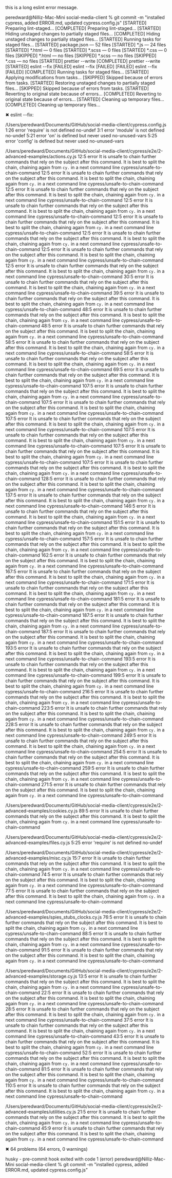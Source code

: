 this is a long eslint error message. 

peredward@Nilliz-Mac-Mini social-media-client % git commit -m "installed cypress, added ERROR.md, updated cypress.config.js"
[STARTED] Preparing lint-staged...
[COMPLETED] Preparing lint-staged...
[STARTED] Hiding unstaged changes to partially staged files...
[COMPLETED] Hiding unstaged changes to partially staged files...
[STARTED] Running tasks for staged files...
[STARTED] package.json — 52 files
[STARTED] *.js — 24 files
[STARTED] *.html — 0 files
[STARTED] *.scss — 0 files
[STARTED] *.css — 0 files
[SKIPPED] *.html — no files
[SKIPPED] *.scss — no files
[SKIPPED] *.css — no files
[STARTED] prettier --write
[COMPLETED] prettier --write
[STARTED] eslint --fix
[FAILED] eslint --fix [FAILED]
[FAILED] eslint --fix [FAILED]
[COMPLETED] Running tasks for staged files...
[STARTED] Applying modifications from tasks...
[SKIPPED] Skipped because of errors from tasks.
[STARTED] Restoring unstaged changes to partially staged files...
[SKIPPED] Skipped because of errors from tasks.
[STARTED] Reverting to original state because of errors...
[COMPLETED] Reverting to original state because of errors...
[STARTED] Cleaning up temporary files...
[COMPLETED] Cleaning up temporary files...

✖ eslint --fix:

/Users/peredward/Documents/GitHub/social-media-client/cypress.config.js
  1:26  error  'require' is not defined            no-undef
  3:1   error  'module' is not defined             no-undef
  5:21  error  'on' is defined but never used      no-unused-vars
  5:25  error  'config' is defined but never used  no-unused-vars

/Users/peredward/Documents/GitHub/social-media-client/cypress/e2e/2-advanced-examples/actions.cy.js
   12:5  error  It is unsafe to chain further commands that rely on the subject after this command. It is best to split the chain, chaining again from `cy.` in a next command line  cypress/unsafe-to-chain-command
   12:5  error  It is unsafe to chain further commands that rely on the subject after this command. It is best to split the chain, chaining again from `cy.` in a next command line  cypress/unsafe-to-chain-command
   12:5  error  It is unsafe to chain further commands that rely on the subject after this command. It is best to split the chain, chaining again from `cy.` in a next command line  cypress/unsafe-to-chain-command
   12:5  error  It is unsafe to chain further commands that rely on the subject after this command. It is best to split the chain, chaining again from `cy.` in a next command line  cypress/unsafe-to-chain-command
   12:5  error  It is unsafe to chain further commands that rely on the subject after this command. It is best to split the chain, chaining again from `cy.` in a next command line  cypress/unsafe-to-chain-command
   12:5  error  It is unsafe to chain further commands that rely on the subject after this command. It is best to split the chain, chaining again from `cy.` in a next command line  cypress/unsafe-to-chain-command
   12:5  error  It is unsafe to chain further commands that rely on the subject after this command. It is best to split the chain, chaining again from `cy.` in a next command line  cypress/unsafe-to-chain-command
   12:5  error  It is unsafe to chain further commands that rely on the subject after this command. It is best to split the chain, chaining again from `cy.` in a next command line  cypress/unsafe-to-chain-command
   30:5  error  It is unsafe to chain further commands that rely on the subject after this command. It is best to split the chain, chaining again from `cy.` in a next command line  cypress/unsafe-to-chain-command
   39:5  error  It is unsafe to chain further commands that rely on the subject after this command. It is best to split the chain, chaining again from `cy.` in a next command line  cypress/unsafe-to-chain-command
   48:5  error  It is unsafe to chain further commands that rely on the subject after this command. It is best to split the chain, chaining again from `cy.` in a next command line  cypress/unsafe-to-chain-command
   48:5  error  It is unsafe to chain further commands that rely on the subject after this command. It is best to split the chain, chaining again from `cy.` in a next command line  cypress/unsafe-to-chain-command
   58:5  error  It is unsafe to chain further commands that rely on the subject after this command. It is best to split the chain, chaining again from `cy.` in a next command line  cypress/unsafe-to-chain-command
   58:5  error  It is unsafe to chain further commands that rely on the subject after this command. It is best to split the chain, chaining again from `cy.` in a next command line  cypress/unsafe-to-chain-command
   69:5  error  It is unsafe to chain further commands that rely on the subject after this command. It is best to split the chain, chaining again from `cy.` in a next command line  cypress/unsafe-to-chain-command
  107:5  error  It is unsafe to chain further commands that rely on the subject after this command. It is best to split the chain, chaining again from `cy.` in a next command line  cypress/unsafe-to-chain-command
  107:5  error  It is unsafe to chain further commands that rely on the subject after this command. It is best to split the chain, chaining again from `cy.` in a next command line  cypress/unsafe-to-chain-command
  107:5  error  It is unsafe to chain further commands that rely on the subject after this command. It is best to split the chain, chaining again from `cy.` in a next command line  cypress/unsafe-to-chain-command
  107:5  error  It is unsafe to chain further commands that rely on the subject after this command. It is best to split the chain, chaining again from `cy.` in a next command line  cypress/unsafe-to-chain-command
  107:5  error  It is unsafe to chain further commands that rely on the subject after this command. It is best to split the chain, chaining again from `cy.` in a next command line  cypress/unsafe-to-chain-command
  107:5  error  It is unsafe to chain further commands that rely on the subject after this command. It is best to split the chain, chaining again from `cy.` in a next command line  cypress/unsafe-to-chain-command
  128:5  error  It is unsafe to chain further commands that rely on the subject after this command. It is best to split the chain, chaining again from `cy.` in a next command line  cypress/unsafe-to-chain-command
  137:5  error  It is unsafe to chain further commands that rely on the subject after this command. It is best to split the chain, chaining again from `cy.` in a next command line  cypress/unsafe-to-chain-command
  146:5  error  It is unsafe to chain further commands that rely on the subject after this command. It is best to split the chain, chaining again from `cy.` in a next command line  cypress/unsafe-to-chain-command
  151:5  error  It is unsafe to chain further commands that rely on the subject after this command. It is best to split the chain, chaining again from `cy.` in a next command line  cypress/unsafe-to-chain-command
  157:5  error  It is unsafe to chain further commands that rely on the subject after this command. It is best to split the chain, chaining again from `cy.` in a next command line  cypress/unsafe-to-chain-command
  162:5  error  It is unsafe to chain further commands that rely on the subject after this command. It is best to split the chain, chaining again from `cy.` in a next command line  cypress/unsafe-to-chain-command
  167:5  error  It is unsafe to chain further commands that rely on the subject after this command. It is best to split the chain, chaining again from `cy.` in a next command line  cypress/unsafe-to-chain-command
  171:5  error  It is unsafe to chain further commands that rely on the subject after this command. It is best to split the chain, chaining again from `cy.` in a next command line  cypress/unsafe-to-chain-command
  181:5  error  It is unsafe to chain further commands that rely on the subject after this command. It is best to split the chain, chaining again from `cy.` in a next command line  cypress/unsafe-to-chain-command
  187:5  error  It is unsafe to chain further commands that rely on the subject after this command. It is best to split the chain, chaining again from `cy.` in a next command line  cypress/unsafe-to-chain-command
  187:5  error  It is unsafe to chain further commands that rely on the subject after this command. It is best to split the chain, chaining again from `cy.` in a next command line  cypress/unsafe-to-chain-command
  193:5  error  It is unsafe to chain further commands that rely on the subject after this command. It is best to split the chain, chaining again from `cy.` in a next command line  cypress/unsafe-to-chain-command
  193:5  error  It is unsafe to chain further commands that rely on the subject after this command. It is best to split the chain, chaining again from `cy.` in a next command line  cypress/unsafe-to-chain-command
  199:5  error  It is unsafe to chain further commands that rely on the subject after this command. It is best to split the chain, chaining again from `cy.` in a next command line  cypress/unsafe-to-chain-command
  216:5  error  It is unsafe to chain further commands that rely on the subject after this command. It is best to split the chain, chaining again from `cy.` in a next command line  cypress/unsafe-to-chain-command
  223:5  error  It is unsafe to chain further commands that rely on the subject after this command. It is best to split the chain, chaining again from `cy.` in a next command line  cypress/unsafe-to-chain-command
  228:5  error  It is unsafe to chain further commands that rely on the subject after this command. It is best to split the chain, chaining again from `cy.` in a next command line  cypress/unsafe-to-chain-command
  249:5  error  It is unsafe to chain further commands that rely on the subject after this command. It is best to split the chain, chaining again from `cy.` in a next command line  cypress/unsafe-to-chain-command
  254:5  error  It is unsafe to chain further commands that rely on the subject after this command. It is best to split the chain, chaining again from `cy.` in a next command line  cypress/unsafe-to-chain-command
  259:5  error  It is unsafe to chain further commands that rely on the subject after this command. It is best to split the chain, chaining again from `cy.` in a next command line  cypress/unsafe-to-chain-command
  271:5  error  It is unsafe to chain further commands that rely on the subject after this command. It is best to split the chain, chaining again from `cy.` in a next command line  cypress/unsafe-to-chain-command

/Users/peredward/Documents/GitHub/social-media-client/cypress/e2e/2-advanced-examples/cookies.cy.js
  89:5  error  It is unsafe to chain further commands that rely on the subject after this command. It is best to split the chain, chaining again from `cy.` in a next command line  cypress/unsafe-to-chain-command

/Users/peredward/Documents/GitHub/social-media-client/cypress/e2e/2-advanced-examples/files.cy.js
  5:25  error  'require' is not defined  no-undef

/Users/peredward/Documents/GitHub/social-media-client/cypress/e2e/2-advanced-examples/misc.cy.js
  15:7  error  It is unsafe to chain further commands that rely on the subject after this command. It is best to split the chain, chaining again from `cy.` in a next command line  cypress/unsafe-to-chain-command
  74:5  error  It is unsafe to chain further commands that rely on the subject after this command. It is best to split the chain, chaining again from `cy.` in a next command line  cypress/unsafe-to-chain-command
  77:5  error  It is unsafe to chain further commands that rely on the subject after this command. It is best to split the chain, chaining again from `cy.` in a next command line  cypress/unsafe-to-chain-command

/Users/peredward/Documents/GitHub/social-media-client/cypress/e2e/2-advanced-examples/spies_stubs_clocks.cy.js
  76:5  error  It is unsafe to chain further commands that rely on the subject after this command. It is best to split the chain, chaining again from `cy.` in a next command line  cypress/unsafe-to-chain-command
  88:5  error  It is unsafe to chain further commands that rely on the subject after this command. It is best to split the chain, chaining again from `cy.` in a next command line  cypress/unsafe-to-chain-command
  91:5  error  It is unsafe to chain further commands that rely on the subject after this command. It is best to split the chain, chaining again from `cy.` in a next command line  cypress/unsafe-to-chain-command

/Users/peredward/Documents/GitHub/social-media-client/cypress/e2e/2-advanced-examples/storage.cy.js
   13:5  error  It is unsafe to chain further commands that rely on the subject after this command. It is best to split the chain, chaining again from `cy.` in a next command line  cypress/unsafe-to-chain-command
   22:5  error  It is unsafe to chain further commands that rely on the subject after this command. It is best to split the chain, chaining again from `cy.` in a next command line  cypress/unsafe-to-chain-command
   28:5  error  It is unsafe to chain further commands that rely on the subject after this command. It is best to split the chain, chaining again from `cy.` in a next command line  cypress/unsafe-to-chain-command
   37:5  error  It is unsafe to chain further commands that rely on the subject after this command. It is best to split the chain, chaining again from `cy.` in a next command line  cypress/unsafe-to-chain-command
   43:5  error  It is unsafe to chain further commands that rely on the subject after this command. It is best to split the chain, chaining again from `cy.` in a next command line  cypress/unsafe-to-chain-command
   52:5  error  It is unsafe to chain further commands that rely on the subject after this command. It is best to split the chain, chaining again from `cy.` in a next command line  cypress/unsafe-to-chain-command
   81:5  error  It is unsafe to chain further commands that rely on the subject after this command. It is best to split the chain, chaining again from `cy.` in a next command line  cypress/unsafe-to-chain-command
  110:5  error  It is unsafe to chain further commands that rely on the subject after this command. It is best to split the chain, chaining again from `cy.` in a next command line  cypress/unsafe-to-chain-command

/Users/peredward/Documents/GitHub/social-media-client/cypress/e2e/2-advanced-examples/utilities.cy.js
  21:5  error  It is unsafe to chain further commands that rely on the subject after this command. It is best to split the chain, chaining again from `cy.` in a next command line  cypress/unsafe-to-chain-command
  45:9  error  It is unsafe to chain further commands that rely on the subject after this command. It is best to split the chain, chaining again from `cy.` in a next command line  cypress/unsafe-to-chain-command

✖ 64 problems (64 errors, 0 warnings)

husky - pre-commit hook exited with code 1 (error)
peredward@Nilliz-Mac-Mini social-media-client % git commit -m "installed cypress, added ERROR.md, updated cypress.config.js"
